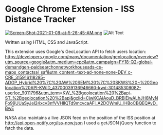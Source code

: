 # Google Chrome Extension - ISS Distance Tracker

[![Screen-Shot-2021-01-08-at-5-26-45-AM.png](https://i.postimg.cc/7PCvyDMq/Screen-Shot-2021-01-08-at-5-26-45-AM.png)](https://postimg.cc/MX83yCFL) 
![Alt Text](!https://media.giphy.com/media/UoNaZV6TCujz7w9r8J/giphy.gif)

Written using HTML, CSS and JavaScript.

This extension uses Google's GeoLocation API to fetch users location:
https://developers.google.com/maps/documentation/geolocation/overview?utm_source=google&utm_medium=cpc&utm_campaign=FY18-Q2-global-demandgen-paidsearchonnetworkhouseads-cs-maps_contactsal_saf&utm_content=text-ad-none-none-DEV_c-CRE_315916118285-ADGP_Hybrid%20%7C%20AW%20SEM%20%7C%20SKWS%20~%20Geolocation%20API-KWID_43700039136946660-kwd-301485308082-userloc_9011796&utm_term=KW_%2Bgeolocation%20%2Bapi-ST_%2Bgeolocation%20%2Bapi&gclid=CjwKCAiAouD_BRBIEiwALhJH6MyNFo99UUaSyJeI24xcv3nfVVHllQTd9mcvcaAFl_A2DOWmiU_lHBoCBQEQAvD_BwE

NASA also maintains a live JSON feed on the position of the ISS position at http://api.open-notify.org/iss-now.json
I used a getJSON jQuery function to fetch the data.
